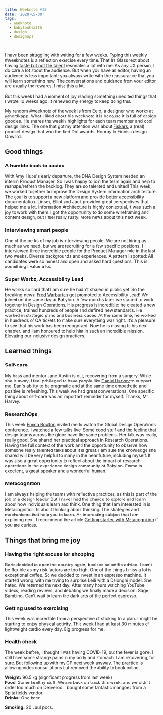 ```yaml
---
title: Weeknote #18
date: '2020-05-30'
tags:
  - weeknote
  - babylonhealth
  - design
  - designops
 
---
```


I have been struggling with writing for a few weeks. Typing this weekly #weeknotes is a reflection exercise every time. That Ira Glass text about having [taste but not the talent](https://vimeo.com/85040589) resonates a lot with me. As any UX person, I do care a lot about the audience. But when you have an editor, having an audience is less important: you always write with the reassurance that you will learn something new. The conversations and guidance from your editor are usually the rewards. I miss this a lot. \
 \
 But this week I had a moment of joy reading something unedited things that I wrote 10 weeks ago. It renewed my energy to keep doing this. 

My random #weeknote of the week is from [Eero](https://blog.nordkapp.fi/weeknote-669-put-your-right-foot-forward-fec27722ce60), a designer who works at @nordkapp. What I liked about his weeknote it is because it is full of design goodies. He shares the weekly highlights for each team member and cool design links. The one that got my attention was about [Fiskars](https://www.finnishdesignshop.com/Fiskars-m-157.html), a (real) product design that won the Red Dot awards. Hooray to Finnish design! Onward. 


## Good things


### **A humble back to basics**

With Amy Hupe's early departure, the DNA Design System needed an interim Product Manager. So I was happy to join the team again and help to reshape/refresh the backlog. They are so talented and united! This week, we worked together to improve the Design System information architecture.  The goal is to support a new platform and provide better accessibility documentation. Linsey, Elliot and Jack provided great perspectives that helped me a lot. Information Architecture is highly contextual, it was such a joy to work with them. I got the opportunity to do some wireframing and content design, but I feel really rusty. More news about this next week. 


### **Interviewing smart people**

One of the perks of my job is interviewing people. We are not hiring as much as we need, but we are recruiting for a few specific positions. I interviewed three incredible people for the Product Manager role in the last two weeks. Diverse backgrounds and experiences. A pattern I spotted: All candidates were so honest and open and asked hard questions. This is something I value a lot. 


### **Super Warbz, Accessibility Lead**

He works so hard that I am sure he hadn't shared in public yet. So the breaking news: [Fred Warburton](https://twitter.com/fredwabz) got promoted to Accessibility Lead! We joined on the same day at Babylon. A few months later, we started to work together in Design Operations. His progress is incredible: he created a new practice, trained hundreds of people and defined new standards. He worked in strategic plans and business cases. At the same time, he worked in hundreds of QA tickets to make sure everything was right. It's a pleasure to see that his work has been recognised. Now he is moving to his next chapter, and I am honoured to help him in such an incredible mission. Elevating our inclusive design practices. 


## Learned things


### **Self-care**

My boss and mentor Jane Austin is out, recovering from a surgery. While she is away, I feel privileged to have people like [Daniel Harvey](https://twitter.com/dancharvey) to support me. Dan's ability to be pragmatic and at the same time empathetic and positive is refreshing. This week we had great conversations. One specific thing about self-care was an important reminder for myself. Thanks, Mr. Harvey.  


### **ResearchOps**
This week [Emma Boulton](https://emmaboulton.co.uk) invited me to watch the Global Design Operations conference. I watched a few talks live. Some good stuff and the feeling that design teams across the globe have the same problems. Her talk was really, really good. She shared her practical approach in Research Operations. Having the full context of the work and the opportunity to observe how someone really talented talks about it is great. I am sure the knowledge she shared will be very helpful to many in the near future, including myself. It was also a great opportunity to reflect about the impact of research operations in the experience design community at Babylon. Emma is excellent, a great speaker and a wonderful human. 


### **Metacognition**

I am always helping the teams with reflective practices, as this is part of the job of a design leader. But I never had the chance to explore and learn about how individuals learn and think. One thing that I am interested in is Metacognition. Is about thinking about thinking. The strategies and mechanisms that help you to learn. An interesting subject that I am exploring next. I recommend the article [Getting started with Metacognition](https://cambridge-community.org.uk/professional-development/gswmeta/index.html) if you are curious. 


## Things that bring me joy


### **Having the right excuse for shopping**

Boris decided to open the country again, besides scientific advice. I can't be flexible as my risk factors are too high. One of the things I miss a lot is exceptional coffee. So we decided to invest in an espresso machine. It started wrong, with me trying to surprise Leili with a Delonghi model. She hated. We returned the next day. After many hours watching YouTube videos, reading reviews, and debating we finally made a decision: Sage Bambino. Can't wait to learn the dark arts of the perfect espresso. 


### **Getting used to exercising**

This week was incredible from a perspective of sticking to a plan. I might be starting to enjoy physical activity. This week I had at least 30 minutes of lightweight cardio every day. Big progress for me. 


### **Health check**

The week before, I thought I was having COVID-19, but the fever is gone. I still have some strange pains in my body and stomach. I am recovering, for sure. But following up with my GP next week anyway. The practice is allowing video consultations but removed the ability to book online. 

**Weight:** 96.5 kg (significant progress from last week)  \
**Food:** Some healthy stuff. We are back on track this week, and we didn't order too much on Deliveroo. I bought some fantastic mangoes from a Spitalfields vendor. \
**Drinks:** One beer

**Smoking:** 20 Juul pods.
